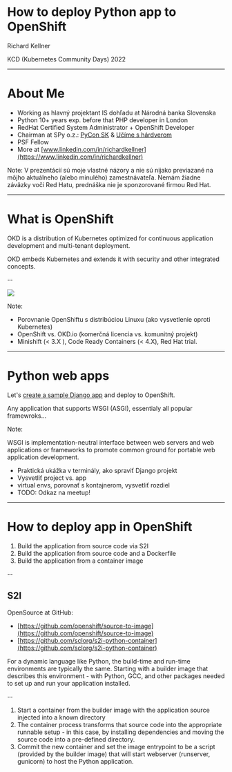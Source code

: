 # How to deploy Python app to OpenShift

Richard Kellner

KCD (Kubernetes Community Days) 2022

---

# About Me

* Working as hlavný projektant IS dohľadu at Národná banka Slovenska
* Python 10+ years exp. before that PHP developer in London
* RedHat Certified System Administrator + OpenShift Developer
* Chairman at SPy o.z.: [PyCon SK](https://pycon.sk) & [Učíme s hárdverom](https://www.ucimeshardverom.sk/)
* PSF Fellow
* More at [www.linkedin.com/in/richardkellner](https://www.linkedin.com/in/richardkellner)

Note: V prezentácií sú moje vlastné názory a nie sú nijako previazané na môjho aktuálneho (alebo minulého) zamestnávateľa. Nemám žiadne záväzky voči Red Hatu, prednáška nie je sponzorované firmou Red Hat.

---

# What is OpenShift

OKD is a distribution of Kubernetes optimized for continuous application development and multi-tenant deployment.

OKD embeds Kubernetes and extends it with security and other integrated concepts.

--

![](https://cloud.redhat.com/hubfs/images/marketecture.png?t=1535557524001)

Note:
* Porovnanie OpenShiftu s distribúciou Linuxu (ako vysvetlenie oproti Kubernetes)
* OpenShift vs. OKD.io (komerčná licencia vs. komunitný projekt)
* Minishift (< 3.X ), Code Ready Containers (< 4.X), Red Hat trial.

---

# Python web apps

Let's [create a sample Django app](https://github.com/ricco386/zaciname-s-djangom) and deploy to OpenShift.

Any application that supports WSGI (ASGI), essentialy all popular framewroks...

Note:

WSGI is implementation-neutral interface between web servers and web applications or frameworks to promote common ground for portable web application development.

* Praktická ukážka v terminály, ako spraviť Django projekt
* Vysvetliť project vs. app
* virtual envs, porovnať s kontajnerom, vysvetliť rozdiel
* TODO: Odkaz na meetup!

---

# How to deploy app in OpenShift

1. Build the application from source code via S2I
2. Build the application from source code and a Dockerfile
3. Build the application from a container image

--

## S2I

OpenSource at GitHub:
* [https://github.com/openshift/source-to-image](https://github.com/openshift/source-to-image)
* [https://github.com/sclorg/s2i-python-container](https://github.com/sclorg/s2i-python-container)

For a dynamic language like Python, the build-time and run-time environments are typically the same. Starting with a builder image that describes this environment - with Python, GCC, and other packages needed to set up and run your application installed. 

--

1. Start a container from the builder image with the application source injected into a known directory
2. The container process transforms that source code into the appropriate runnable setup - in this case, by installing dependencies and moving the source code into a pre-defined directory.
3. Commit the new container and set the image entrypoint to be a script (provided by the builder image) that will start webserver (runserver, gunicorn) to host the Python application.
